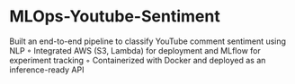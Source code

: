 # MLOps-Youtube-Sentiment
Built an end-to-end pipeline to classify YouTube comment sentiment using NLP ◦ Integrated AWS (S3, Lambda) for deployment and MLflow for experiment tracking ◦ Containerized with Docker and deployed as an inference-ready API
